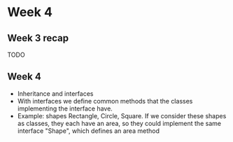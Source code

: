 # Week 4

## Week 3 recap

TODO

## Week 4

- Inheritance and interfaces
- With interfaces we define common methods that the classes implementing the interface have.
- Example: shapes Rectangle, Circle, Square. If we consider these shapes as classes, they each have an area, so they could implement the same interface "Shape", which defines an area method
